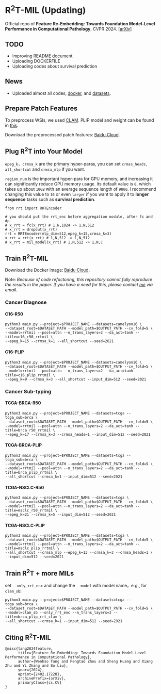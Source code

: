 # R$`^2`$T-MIL (Updating)
Official repo of **Feature Re-Embedding: Towards Foundation Model-Level Performance in Computational Pathology**, CVPR 2024. [[arXiv]](https://arxiv.org/abs/2402.17228)

## TODO
- Improving README document
- Uploading DOCKERFILE
- Uploading codes about survival prediction

## News
- Uploaded almost all codes, [docker](https://pan.baidu.com/s/1EN1JUbIjAl73NwHZF3YlPA?pwd=fek8), and [datasets](https://pan.baidu.com/s/1mSzLJ_RVCJFQGe2lZAvEUA?pwd=2024).

## Prepare Patch Features
To preprocess WSIs, we used [CLAM](https://github.com/mahmoodlab/CLAM/tree/master#wsi-segmentation-and-patching). PLIP model and weight can be found in [this](https://github.com/PathologyFoundation/plip).

Download the preprocessed patch features: [Baidu Cloud](https://pan.baidu.com/s/1mSzLJ_RVCJFQGe2lZAvEUA?pwd=2024).

## Plug R$`^2`$T into Your Model
`epeg_k`，`crmsa_k` are the primary hyper-paras, you can set `crmsa_heads`, `all_shortcut` and `crmsa_mlp` if you want.

`region_num` is the important hyper-para for GPU memory, and increasing it can significantly reduce GPU memory usage. Its default value is `8`, which takes up about `10GB` with an average sequence length of `9000`. I recommend changing this value to `16` or even `larger` if you want to apply it to **longer sequence** tasks such as **survival prediction**.
```shell
from rrt import RRTEncoder 

# you should put the rrt_enc before aggregation module, after fc and dp
# x_rrt = fc(x_rrt) # 1,N,1024 -> 1,N,512
# x_rrt = dropout(x_rrt)
rrt = RRTEncoder(mlp_dim=512,epeg_k=15,crmsa_k=3) 
x_rrt = rrt(x_rrt) # 1,N,512 -> 1,N,512
# x_rrt = mil_model(x_rrt) # 1,N,512 -> 1,N,C
```

## Train R$`^2`$T-MIL
Download the Docker Image: [Baidu Cloud](https://pan.baidu.com/s/1EN1JUbIjAl73NwHZF3YlPA?pwd=fek8).

Note: *Because of code refactoring, this repository cannot fully reproduce the results in the paper. If you have a need for this, please contact [me](mailto:whtang@cqu.edu.cn) via email.*
### Cancer Diagnose
#### C16-R50
```shell
python3 main.py --project=$PROJECT_NAME --datasets=camelyon16 \
--dataset_root=$DATASET_PATH --model_path=$OUTPUT_PATH --cv_fold=5 \
--model=rrtmil --pool=attn --n_trans_layers=2 --da_act=tanh --title=c16_r50_rrtmil \
--epeg_k=15 --crmsa_k=1 --all_shortcut --seed=2021
```
#### C16-PLIP
```shell
python3 main.py --project=$PROJECT_NAME --datasets=camelyon16 \
--dataset_root=$DATASET_PATH --model_path=$OUTPUT_PATH --cv_fold=5 \
--model=rrtmil --pool=attn --n_trans_layers=2 --da_act=tanh --title=c16_plip_rrtmil \
--epeg_k=9 --crmsa_k=3 --all_shortcut --input_dim=512 --seed=2021
```
### Cancer Sub-typing
#### TCGA-BRCA-R50
```shell
python3 main.py --project=$PROJECT_NAME --datasets=tcga --tcga_sub=brca \
--dataset_root=$DATASET_PATH --model_path=$OUTPUT_PATH --cv_fold=5 \
--model=rrtmil --pool=attn --n_trans_layers=2 --da_act=tanh --title=brca_r50_rrtmil \
--epeg_k=17 --crmsa_k=3 --crmsa_heads=1 --input_dim=512 --seed=2021
```
#### TCGA-BRCA-PLIP
```shell
python3 main.py --project=$PROJECT_NAME --datasets=tcga --tcga_sub=brca \
--dataset_root=$DATASET_PATH --model_path=$OUTPUT_PATH --cv_fold=5 \
--model=rrtmil --pool=attn --n_trans_layers=2 --da_act=tanh --title=brca_plip_rrtmil \
--all_shortcut --crmsa_k=1 --input_dim=512 --seed=2021
```
#### TCGA-NSCLC-R50
```shell
python3 main.py --project=$PROJECT_NAME --datasets=tcga \
--dataset_root=$DATASET_PATH --model_path=$OUTPUT_PATH --cv_fold=5 \
--model=rrtmil --pool=attn --n_trans_layers=2 --da_act=tanh --title=nsclc_r50_rrtmil \
--epeg_k=21 --crmsa_k=5 --input_dim=512 --seed=2021
```
#### TCGA-NSCLC-PLIP
```shell
python3 main.py --project=$PROJECT_NAME --datasets=tcga \
--dataset_root=$DATASET_PATH --model_path=$OUTPUT_PATH --cv_fold=5 \
--model=rrtmil --pool=attn --n_trans_layers=2 --da_act=tanh --title=nsclc_plip_rrtmil \
--all_shortcut --crmsa_mlp --epeg_k=13 --crmsa_k=3 --crmsa_heads=1 \
--input_dim=512 --seed=2021
```

## Train R$`^2`$T + more MILs
set `--only_rrt_enc` and change the `--model` with model name，e.g., for `clam_sb`:
```shell
python3 main.py --project=$PROJECT_NAME --datasets=tcga --tcga_sub=brca \
--dataset_root=$DATASET_PATH --model_path=$OUTPUT_PATH --cv_fold=5 \
--model=clam_sb --only_rrt_enc --n_trans_layers=2 --title=brca_plip_rrt_clam \ 
--all_shortcut --crmsa_k=1 --input_dim=512 --seed=2021
```

## Citing R$`^2`$T-MIL
```
@misc{tang2024feature,
      title={Feature Re-Embedding: Towards Foundation Model-Level Performance in Computational Pathology}, 
      author={Wenhao Tang and Fengtao Zhou and Sheng Huang and Xiang Zhu and Yi Zhang and Bo Liu},
      year={2024},
      eprint={2402.17228},
      archivePrefix={arXiv},
      primaryClass={cs.CV}
}
```
